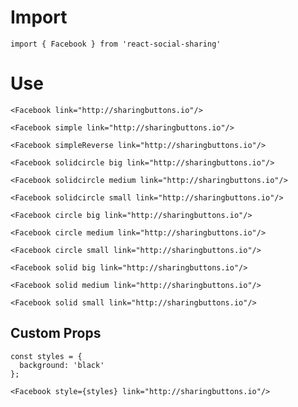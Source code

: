 # Import

```
import { Facebook } from 'react-social-sharing'
```

# Use

```react
<Facebook link="http://sharingbuttons.io"/>
```

```react
<Facebook simple link="http://sharingbuttons.io"/>
```

```react
<Facebook simpleReverse link="http://sharingbuttons.io"/>
```

```react
<Facebook solidcircle big link="http://sharingbuttons.io"/>
```

```react
<Facebook solidcircle medium link="http://sharingbuttons.io"/>
```

```react
<Facebook solidcircle small link="http://sharingbuttons.io"/>
```

```react
<Facebook circle big link="http://sharingbuttons.io"/>
```

```react
<Facebook circle medium link="http://sharingbuttons.io"/>
```

```react
<Facebook circle small link="http://sharingbuttons.io"/>
```

```react
<Facebook solid big link="http://sharingbuttons.io"/>
```

```react
<Facebook solid medium link="http://sharingbuttons.io"/>
```

```react
<Facebook solid small link="http://sharingbuttons.io"/>
```

## Custom Props

```react
const styles = {
  background: 'black'
};

<Facebook style={styles} link="http://sharingbuttons.io"/>
```
